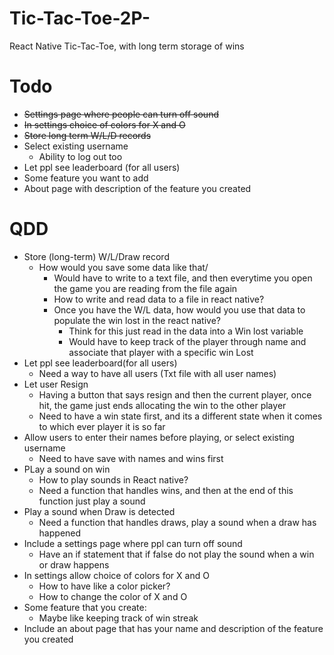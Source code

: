 # Tic-Tac-Toe-2P-
React Native Tic-Tac-Toe, with long term storage of wins

# Todo

* ~~Settings page where people can turn off sound~~
* ~~In settings choice of colors for X and O~~
* ~~Store long term W/L/D records~~
* Select existing username
  * Ability to log out too
* Let ppl see leaderboard (for all users)
* Some feature you want to add
* About page with description of the feature you created


# QDD
* Store (long-term) W/L/Draw record
  * How would you save some data like that/
    * Would have to write to a text file, and then everytime you open the game you are reading from the file again
    * How to write and read data to a file in react native?
    * Once you have the W/L data, how would you use that data to populate the win lost in the react native?
      * Think for this just read in the data into a Win lost variable
      * Would have to keep track of the player through name and associate that player with a specific win Lost
* Let ppl see leaderboard(for all users)
  * Need a way to have all users (Txt file with all user names)
* Let user Resign
  * Having a button that says resign and then the current player, once hit, the game just ends allocating the win to the other player
  * Need to have a win state first, and its a different state when it comes to which ever player it is so far
* Allow users to enter their names before playing, or select existing username
  * Need to have save with names and wins first
* PLay a sound on win
  * How to play sounds in React native?
  * Need a function that handles wins, and then at the end of this function just play a sound
* Play a sound when Draw is detected
  * Need a function that handles draws, play a sound when a draw has happened
* Include a settings page where ppl can turn off sound
  * Have an if statement that if false do not play the sound when a win or draw happens
* In settings allow choice of colors for X and O
  * How to have like a color picker?
  * How to change the color of X and O
* Some feature that you create:
  * Maybe like keeping track of win streak
* Include an about page that has your name and description of the feature you created
